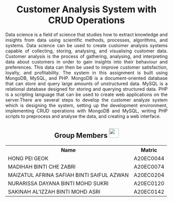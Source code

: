 <h1 align=center>Customer Analysis System with CRUD Operations</h1>
<p align='justify'> Data science is a field of science that studies how to extract knowledge and insights from data using scientific methods, processes, algorithms, and systems. Data science can be used to create customer analysis systems capable of collecting, storing, analysing, and visualising customer data. Customer analysis is the process of gathering, analysing, and interpreting data about customers in order to gain insights into their behaviour and preferences. This data can then be used to improve customer satisfaction, loyalty, and profitability. The system in this assignment is built using MongoDB, MySQL, and PHP. MongoDB is a document-oriented database that can store and query large amounts of unstructured data. MySQL is a relational database designed for storing and querying structured data. PHP is a scripting language that can be used to create web applications on the server.There are several steps to develop the customer analyze system which is designing the system, setting up the development environment, implementing CRUD operations with MongoDB and MySQL, writing PHP scripts to preprocess and analyse the data, and creating a web interface.</p>

<h2 align=center>Group Members <img width=30px; height=30px src="https://user-images.githubusercontent.com/120556342/215398734-609ba04a-88e5-44b5-9eaa-239ac8edd091.png"></h2>
<table align=center>
  <tr>
    <th>Name</th>
    <th>Matric</th>
  </tr>
  <tr>
    <td>HONG PEI GEOK</td>
    <td>A20EC0044</td>
  </tr>
  <tr>
    <td>MADIHAH BINTI CHE ZABRI</td>
    <td>A20EC0074</td>
  </tr>
    <tr>
    <td>MAIZATUL AFRINA SAFIAH BINTI SAIFUL AZWAN</td>
    <td>A20EC0204</td>
  </tr>
    <tr>
    <td>NURARISSA DAYANA BINTI MOHD SUKRI</td>
    <td>A20EC0120</td>
  </tr>
  <tr>
    <td>SAKINAH AL'IZZAH BINTI MOHD ASRI</td>
    <td>A20EC0142</td>
  </tr>
</table>

